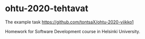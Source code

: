 # ohtu-2020-tehtavat

The example task https://github.com/tontsaX/ohtu-2020-viikko1

Homework for Software Development course in Helsinki University.
